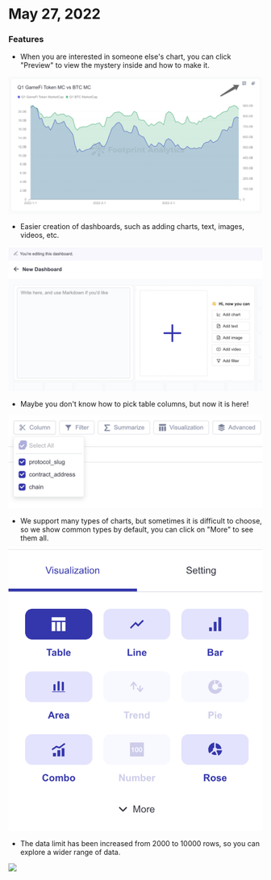 # May 27, 2022

### Features

* When you are interested in someone else's chart, you can click "Preview" to view the mystery inside and how to make it.

![](<../../.gitbook/assets/image (62).png>)

* Easier creation of dashboards, such as adding charts, text, images, videos, etc.

![](<../../.gitbook/assets/image (20).png>)

* Maybe you don't know how to pick table columns, but now it is here!

![](<../../.gitbook/assets/image (63).png>)

* We support many types of charts, but sometimes it is difficult to choose, so we show common types by default, you can click on "More" to see them all.

![](<../../.gitbook/assets/image (61) (1).png>)

* The data limit has been increased from 2000 to 10000 rows, so you can explore a wider range of data.

![](<../../.gitbook/assets/Kapture 2022-05-27 at 16.11.27.gif>)
